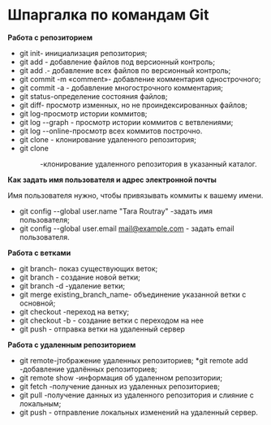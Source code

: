 # Шпаргалка по командам Git  

**Работа с репозиторием**


* git init- инициализация репозитория;
* git add <file>- добавление файлов под версионный контроль;
*  git add .- добавление всех файлов по версионный контроль;
* git commit -m «comment»- добавление комментария однострочного; 
* git commit -а - добавление многострочного комментария;
* git status-определение состояния файлов;
* git diff-	просмотр изменных, но не проиндексированных файлов;
* git log-просмотр истории коммитов;
* git log --graph - просмотр истории коммитов с ветвлениями; 
* git log --online-просмотр всех коммитов построчно.
* git clone <remote>- клонирование удаленного репозитория;
* git clone <remote> <dir>-клонирование удаленного репозитория в указанный каталог.

**Как задать имя пользователя и адрес электронной почты** 

Имя пользователя нужно, чтобы привязывать коммиты к вашему имени. 

* git config --global user.name "Tara Routray" -задать имя пользователя;
* git config --global user.email mail@example.com - задать email пользователя. 

**Работа с ветками**

* git branch- показ существующих веток;
* git branch <branch>- создание новой ветки; 
* git branch -d <branch>-удаление ветки;
* git merge existing_branch_name- объединение указанной ветки с основной; 
* git checkout <branch>-переход на ветку;
* git checkout -b <branch>- создание ветки с переходом на нее
* git push <remote> <branch>- отправка ветки на удаленный сервер

**Работа с удаленным репозиторием**

* git remote-jтображение удаленных репозиториев;
*git remote add <alias> <remote> -добавление удалённых репозиториев;
* git remote show <remote>-информация об удаленном репозитории;
* git fetch <remote>-получение данных из удаленных репозиториев;
* git pull <remote> <branch>-получение данных из удаленного репозитория и слияние с локальным;
* git push <remote> <branch> - 	отправление локальных изменений на удаленный сервер.